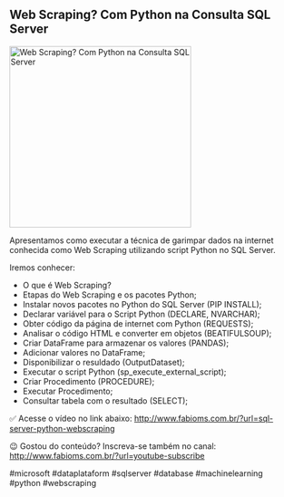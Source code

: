 ## Web Scraping? Com Python na Consulta SQL Server

<img src="https://fabioms.com.br//uploads/youtube/QhmWuGKUMPk.png" alt="Web Scraping? Com Python na Consulta SQL Server" title="SQL Server Machine Learning Services (R, Python)" width="320"/>

Apresentamos como executar a técnica de garimpar dados na internet conhecida como Web Scraping utilizando script Python no SQL Server.

Iremos conhecer:
- O que é Web Scraping?
- Etapas do Web Scraping e os pacotes Python;
- Instalar novos pacotes no Python do SQL Server (PIP INSTALL);
- Declarar variável para o Script Python (DECLARE, NVARCHAR);
- Obter código da página de internet com Python (REQUESTS);
- Analisar o código HTML e converter em objetos (BEATIFULSOUP);
- Criar DataFrame para armazenar os valores (PANDAS);
- Adicionar valores no DataFrame;
- Disponibilizar o resuldado (OutputDataset);
- Executar o script Python (sp_execute_external_script);
- Criar Procedimento (PROCEDURE);
- Executar Procedimento;
- Consultar tabela com o resultado (SELECT);

✅ Acesse o vídeo no link abaixo:
http://www.fabioms.com.br/?url=sql-server-python-webscraping

😉 Gostou do conteúdo? Inscreva-se também no canal:
http://www.fabioms.com.br/?url=youtube-subscribe

#microsoft #dataplataform #sqlserver #database #machinelearning #python #webscraping